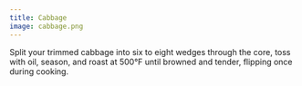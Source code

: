 ```yaml
---
title: Cabbage
image: cabbage.png
---
```

Split your trimmed cabbage into six to eight wedges through the core, toss with oil, season, and roast at 500°F until browned and tender, flipping once during cooking.